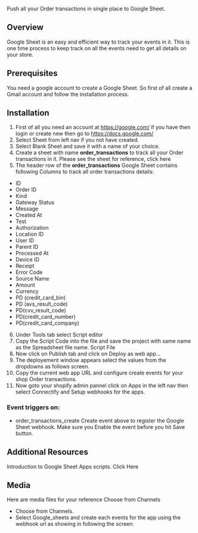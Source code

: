 Push all your Order transactions in single place to Google Sheet.
## Overview
Google Sheet is an easy and efficient way to track your events in it. This is one time process to keep track on all the events need to get all details on your store.
## Prerequisites
You need a google account to create a Google Sheet. So first of all create a Gmail account and follow the installation process.
## Installation
1.	First of all you need an account at https://google.com/ if you have then login or create new then go to https://docs.google.com/  
2.	Select Sheet from left nav if you not have created.
3.	Select Blank Sheet and save it with a name of your choice.
4.	Create a sheet with name **order_transactions** to track all your Order transactions in it. Please see the sheet for reference, click here
5.	The header row of the **order_transactions** Google Sheet contains following Columns to track all order transactions details: 
*	ID
*	Order ID
*	Kind
*	Gateway	Status
*	Message	
*	Created At
*	Test	
*	Authorization
*	Location ID
*	User ID 	
*	Parent ID	
*	Processed At	
*	Device ID	
*	Receipt	
*	Error Code	
*	Source Name 	
*	Amount	
*	Currency	
*	PD (credit_card_bin)	
*	PD (avs_result_code)	
*	PD(cvv_result_code)	
*	PD(credit_card_number)	
*	PD(credit_card_company)	

6.	Under Tools tab select Script editor
7.	Copy the Script Code into the file and save the project with same name as the Spreadsheet file name. Script File
8.	Now click on Publish tab and click on Deploy as web app...
9.	The deployement window appears select the values from the dropdowns as follows screen.
10.	 Copy the current web app URL and configure create events for your shop Order transactions. 
11.	 Now goto your shopify admin pannel click on Apps in the left nav then select Connectify and Setup webhooks for the apps. 
### Event triggers on: 
* order_transactions_create
Create event above to register the Google Sheet webhook. Make sure you Enable the event before you hit Save button.
## Additional Resources
Introduction to Google Sheet Apps scripts. Click Here
## Media
Here are media files for your reference   Choose from Channels
* Choose from Channels.
* Select Google_sheets and create each events for the app using the webhook url as showing in following the screen. 
